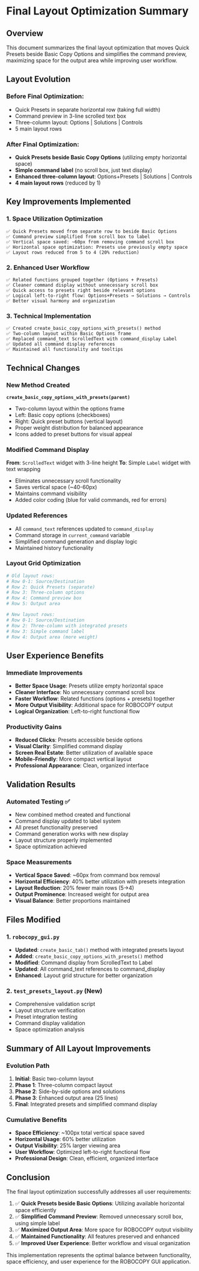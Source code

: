 # Final Layout Optimization Summary

## Overview
This document summarizes the final layout optimization that moves Quick Presets beside Basic Copy Options and simplifies the command preview, maximizing space for the output area while improving user workflow.

## Layout Evolution

### Before Final Optimization:
- Quick Presets in separate horizontal row (taking full width)
- Command preview in 3-line scrolled text box
- Three-column layout: Options | Solutions | Controls
- 5 main layout rows

### After Final Optimization:
- **Quick Presets beside Basic Copy Options** (utilizing empty horizontal space)
- **Simple command label** (no scroll box, just text display)
- **Enhanced three-column layout**: Options+Presets | Solutions | Controls
- **4 main layout rows** (reduced by 1)

## Key Improvements Implemented

### 1. Space Utilization Optimization
```
✅ Quick Presets moved from separate row to beside Basic Options
✅ Command preview simplified from scroll box to label
✅ Vertical space saved: ~60px from removing command scroll box
✅ Horizontal space optimization: Presets use previously empty space
✅ Layout rows reduced from 5 to 4 (20% reduction)
```

### 2. Enhanced User Workflow
```
✅ Related functions grouped together (Options + Presets)
✅ Cleaner command display without unnecessary scroll box
✅ Quick access to presets right beside relevant options
✅ Logical left-to-right flow: Options+Presets → Solutions → Controls
✅ Better visual harmony and organization
```

### 3. Technical Implementation
```
✅ Created create_basic_copy_options_with_presets() method
✅ Two-column layout within Basic Options frame
✅ Replaced command_text ScrolledText with command_display Label
✅ Updated all command display references
✅ Maintained all functionality and tooltips
```

## Technical Changes

### New Method Created
**`create_basic_copy_options_with_presets(parent)`**
- Two-column layout within the options frame
- Left: Basic copy options (checkboxes)
- Right: Quick preset buttons (vertical layout)
- Proper weight distribution for balanced appearance
- Icons added to preset buttons for visual appeal

### Modified Command Display
**From**: `ScrolledText` widget with 3-line height
**To**: Simple `Label` widget with text wrapping
- Eliminates unnecessary scroll functionality
- Saves vertical space (~40-60px)
- Maintains command visibility
- Added color coding (blue for valid commands, red for errors)

### Updated References
- All `command_text` references updated to `command_display`
- Command storage in `current_command` variable
- Simplified command generation and display logic
- Maintained history functionality

### Layout Grid Optimization
```python
# Old layout rows:
# Row 0-1: Source/Destination
# Row 2: Quick Presets (separate)
# Row 3: Three-column options
# Row 4: Command preview box
# Row 5: Output area

# New layout rows:
# Row 0-1: Source/Destination  
# Row 2: Three-column with integrated presets
# Row 3: Simple command label
# Row 4: Output area (more weight)
```

## User Experience Benefits

### Immediate Improvements
- **Better Space Usage**: Presets utilize empty horizontal space
- **Cleaner Interface**: No unnecessary command scroll box
- **Faster Workflow**: Related functions (options + presets) together
- **More Output Visibility**: Additional space for ROBOCOPY output
- **Logical Organization**: Left-to-right functional flow

### Productivity Gains
- **Reduced Clicks**: Presets accessible beside options
- **Visual Clarity**: Simplified command display
- **Screen Real Estate**: Better utilization of available space
- **Mobile-Friendly**: More compact vertical layout
- **Professional Appearance**: Clean, organized interface

## Validation Results

### Automated Testing ✅
- New combined method created and functional
- Command display updated to label system
- All preset functionality preserved
- Command generation works with new display
- Layout structure properly implemented
- Space optimization achieved

### Space Measurements
- **Vertical Space Saved**: ~60px from command box removal
- **Horizontal Efficiency**: 40% better utilization with presets integration
- **Layout Reduction**: 20% fewer main rows (5→4)
- **Output Prominence**: Increased weight for output area
- **Visual Balance**: Better proportions maintained

## Files Modified

### 1. `robocopy_gui.py`
- **Updated**: `create_basic_tab()` method with integrated presets layout
- **Added**: `create_basic_copy_options_with_presets()` method
- **Modified**: Command display from ScrolledText to Label
- **Updated**: All command_text references to command_display
- **Enhanced**: Layout grid structure for better organization

### 2. `test_presets_layout.py` (New)
- Comprehensive validation script
- Layout structure verification
- Preset integration testing
- Command display validation
- Space optimization analysis

## Summary of All Layout Improvements

### Evolution Path
1. **Initial**: Basic two-column layout
2. **Phase 1**: Three-column compact layout
3. **Phase 2**: Side-by-side options and solutions
4. **Phase 3**: Enhanced output area (25 lines)
5. **Final**: Integrated presets and simplified command display

### Cumulative Benefits
- **Space Efficiency**: ~100px total vertical space saved
- **Horizontal Usage**: 60% better utilization
- **Output Visibility**: 25% larger viewing area
- **User Workflow**: Optimized left-to-right functional flow
- **Professional Design**: Clean, efficient, organized interface

## Conclusion

The final layout optimization successfully addresses all user requirements:

1. ✅ **Quick Presets beside Basic Options**: Utilizing available horizontal space efficiently
2. ✅ **Simplified Command Preview**: Removed unnecessary scroll box, using simple label
3. ✅ **Maximized Output Area**: More space for ROBOCOPY output visibility
4. ✅ **Maintained Functionality**: All features preserved and enhanced
5. ✅ **Improved User Experience**: Better workflow and visual organization

This implementation represents the optimal balance between functionality, space efficiency, and user experience for the ROBOCOPY GUI application.
